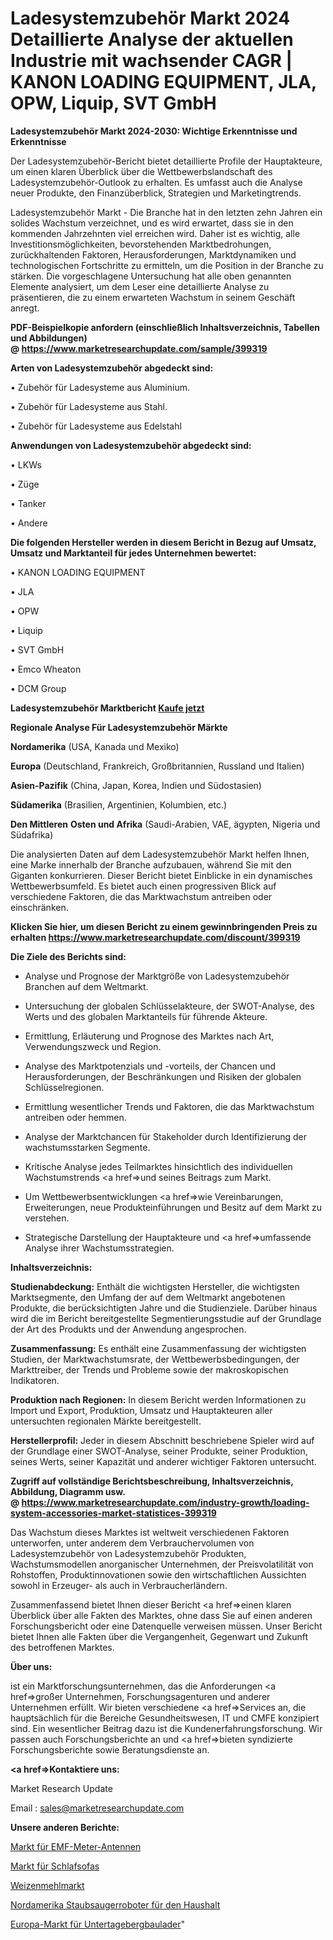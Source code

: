 # Ladesystemzubehör Markt 2024 Detaillierte Analyse der aktuellen Industrie mit wachsender CAGR | KANON LOADING EQUIPMENT, JLA, OPW, Liquip, SVT GmbH

<strong>Ladesystemzubehör Markt 2024-2030: Wichtige Erkenntnisse und Erkenntnisse</strong>

Der Ladesystemzubehör-Bericht bietet detaillierte Profile der Hauptakteure, um einen klaren Überblick über die Wettbewerbslandschaft des Ladesystemzubehör-Outlook zu erhalten. Es umfasst auch die Analyse neuer Produkte, den Finanzüberblick, Strategien und Marketingtrends.

Ladesystemzubehör Markt - Die Branche hat in den letzten zehn Jahren ein solides Wachstum verzeichnet, und es wird erwartet, dass sie in den kommenden Jahrzehnten viel erreichen wird. Daher ist es wichtig, alle Investitionsmöglichkeiten, bevorstehenden Marktbedrohungen, zurückhaltenden Faktoren, Herausforderungen, Marktdynamiken und technologischen Fortschritte zu ermitteln, um die Position in der Branche zu stärken. Die vorgeschlagene Untersuchung hat alle oben genannten Elemente analysiert, um dem Leser eine detaillierte Analyse zu präsentieren, die zu einem erwarteten Wachstum in seinem Geschäft anregt.

<strong><b>PDF-Beispielkopie anfordern (einschließlich Inhaltsverzeichnis, Tabellen und Abbildungen) @ </b></strong><strong><a href=https://www.marketresearchupdate.com/sample/399319><strong>https://www.marketresearchupdate.com/sample/399319</u></a></strong></strong>

<strong>Arten von Ladesystemzubehör abgedeckt sind:</strong>

• Zubehör für Ladesysteme aus Aluminium.

• Zubehör für Ladesysteme aus Stahl.

• Zubehör für Ladesysteme aus Edelstahl

<strong>Anwendungen von Ladesystemzubehör abgedeckt sind:</strong>

• LKWs

• Züge

• Tanker

• Andere

<strong>Die folgenden Hersteller werden in diesem Bericht in Bezug auf Umsatz, Umsatz und Marktanteil für jedes Unternehmen bewertet:</strong>

• KANON LOADING EQUIPMENT

• JLA

• OPW

• Liquip

• SVT GmbH

• Emco Wheaton

• DCM Group

<strong>Ladesystemzubehör Marktbericht <a href=https://www.marketresearchupdate.com/buynow/399319>Kaufe jetzt</a></strong>

<strong>Regionale Analyse Für Ladesystemzubehör Märkte</strong>

<strong>Nordamerika</strong> (USA, Kanada und Mexiko)

<strong>Europa</strong> (Deutschland, Frankreich, Großbritannien, Russland und Italien)

<strong>Asien-Pazifik</strong> (China, Japan, Korea, Indien und Südostasien)

<strong>Südamerika</strong> (Brasilien, Argentinien, Kolumbien, etc.)

<strong>Den Mittleren</strong> <strong>Osten und Afrika</strong> (Saudi-Arabien, VAE, ägypten, Nigeria und Südafrika)

Die analysierten Daten auf dem Ladesystemzubehör Markt helfen Ihnen, eine Marke innerhalb der Branche aufzubauen, während Sie mit den Giganten konkurrieren. Dieser Bericht bietet Einblicke in ein dynamisches Wettbewerbsumfeld. Es bietet auch einen progressiven Blick auf verschiedene Faktoren, die das Marktwachstum antreiben oder einschränken.

<strong>Klicken Sie hier, um diesen Bericht zu einem gewinnbringenden Preis zu erhalten
</strong><strong><a href=https://www.marketresearchupdate.com/discount/399319>https://www.marketresearchupdate.com/discount/399319</b></u></strong></a>

<strong>Die Ziele des Berichts sind:</strong>

- Analyse und Prognose der Marktgröße von Ladesystemzubehör Branchen auf dem Weltmarkt.

- Untersuchung der globalen Schlüsselakteure, der SWOT-Analyse, des Werts und des globalen Marktanteils für führende Akteure.

- Ermittlung, Erläuterung und Prognose des Marktes nach Art, Verwendungszweck und Region.

- Analyse des Marktpotenzials und -vorteils, der Chancen und Herausforderungen, der Beschränkungen und Risiken der globalen Schlüsselregionen.

- Ermittlung wesentlicher Trends und Faktoren, die das Marktwachstum antreiben oder hemmen.

- Analyse der Marktchancen für Stakeholder durch Identifizierung der wachstumsstarken Segmente.

- Kritische Analyse jedes Teilmarktes hinsichtlich des individuellen Wachstumstrends <a href=>und</a> seines Beitrags zum Markt.

- Um Wettbewerbsentwicklungen <a href=>wie</a> Vereinbarungen, Erweiterungen, neue Produkteinführungen und Besitz auf dem Markt zu verstehen.

- Strategische Darstellung der Hauptakteure und <a href=>umfas</a>sende Analyse ihrer Wachstumsstrategien.

<strong>Inhaltsverzeichnis:</strong>

<strong>Studienabdeckung:</strong> Enthält die wichtigsten Hersteller, die wichtigsten Marktsegmente, den Umfang der auf dem Weltmarkt angebotenen Produkte, die berücksichtigten Jahre und die Studienziele. Darüber hinaus wird die im Bericht bereitgestellte Segmentierungsstudie auf der Grundlage der Art des Produkts und der Anwendung angesprochen.

<strong>Zusammenfassung:</strong> Es enthält eine Zusammenfassung der wichtigsten Studien, der Marktwachstumsrate, der Wettbewerbsbedingungen, der Markttreiber, der Trends und Probleme sowie der makroskopischen Indikatoren.

<strong>Produktion nach Regionen:</strong> In diesem Bericht werden Informationen zu Import und Export, Produktion, Umsatz und Hauptakteuren aller untersuchten regionalen Märkte bereitgestellt.

<strong>Herstellerprofil:</strong> Jeder in diesem Abschnitt beschriebene Spieler wird auf der Grundlage einer SWOT-Analyse, seiner Produkte, seiner Produktion, seines Werts, seiner Kapazität und anderer wichtiger Faktoren untersucht.

<strong><b>Zugriff auf vollständige Berichtsbeschreibung, Inhaltsverzeichnis, Abbildung, Diagramm usw. @ </b></strong><strong><a href=https://www.marketresearchupdate.com/industry-growth/loading-system-accessories-market-statistices-399319>https://www.marketresearchupdate.com/industry-growth/loading-system-accessories-market-statistices-399319</a></strong>

Das Wachstum dieses Marktes ist weltweit verschiedenen Faktoren unterworfen, unter anderem dem Verbrauchervolumen von Ladesystemzubehör von Ladesystemzubehör Produkten, Wachstumsmodellen anorganischer Unternehmen, der Preisvolatilität von Rohstoffen, Produktinnovationen sowie den wirtschaftlichen Aussichten sowohl in Erzeuger- als auch in Verbraucherländern.

Zusammenfassend bietet Ihnen dieser Bericht <a href=>einen</a> klaren Überblick über alle Fakten des Marktes, ohne dass Sie auf einen anderen Forschungsbericht oder eine Datenquelle verweisen müssen. Unser Bericht bietet Ihnen alle Fakten über die Vergangenheit, Gegenwart und Zukunft des betroffenen Marktes.

<strong>Über uns:</strong>

 ist ein Marktforschungsunternehmen, das die Anforderungen <a href=>großer</a> Unternehmen, Forschungsagenturen und anderer Unternehmen erfüllt. Wir bieten verschiedene <a href=>Services</a> an, die hauptsächlich für die Bereiche Gesundheitswesen, IT und CMFE konzipiert sind. Ein wesentlicher Beitrag dazu ist die Kundenerfahrungsforschung. Wir passen auch Forschungsberichte an und <a href=>bieten</a> syndizierte Forschungsberichte sowie Beratungsdienste an.

<strong><a href=>Kontaktiere uns:</a></strong>

Market Research Update

Email : sales@marketresearchupdate.com

<strong>Unsere anderen Berichte:</strong>

<a href=https://www.linkedin.com/pulse/emf-meters-antennas-market-has-huge-growth-industry>Markt für EMF-Meter-Antennen</a>

<a href=https://www.linkedin.com/pulse/sofa-beds-market-size-industry-growth-factors>Markt für Schlafsofas</a>

<a href=https://www.linkedin.com/pulse/wheat-flour-market-research-report-reveals-explosive>Weizenmehlmarkt</a>

<a href=https://www.linkedin.com/pulse/north-america-household-vacuum-cleaning-robots>Nordamerika Staubsaugerroboter für den Haushalt</a>

<a href=https://www.linkedin.com/pulse/europe-underground-mining-loaders-market-2023-2030-explained>Europa-Markt für Untertagebergbaulader</a>"
